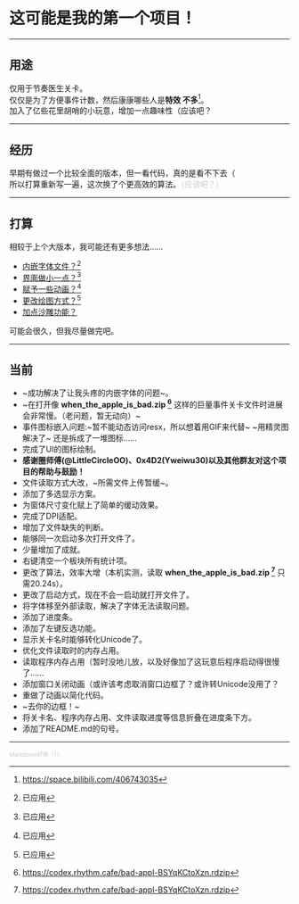 # 这可能是我的第一个项目！  
- - -  
## 用途  
仅用于节奏医生关卡。  
仅仅是为了方便事件计数，然后康康哪些人是**特效 不多**[^1]。  
加入了亿些花里胡哨的小玩意，增加一点趣味性（应该吧？
[^1]: https://space.bilibili.com/406743035
- - -
## 经历  
早期有做过一个比较全面的版本，但一看代码，真的是看不下去（  
所以打算重新写一遍，这次换了个更高效的算法。<font color=#cccccc>（应该吧？）</font>  
- - -  
## 打算  
相较于上个大版本，我可能还有更多想法……  
* <u>内嵌字体文件？[^2]</u>  
* <u>界面做小一点？[^2]</u>  
* <u>赋予一些动画？[^2]</u>  
* <u>更改绘图方式？[^2]</u>
* <u>加点沙雕功能？</u>  

可能会很久，但我尽量做完吧。
[^2]: 已应用
- - -
## 当前
* ~成功解决了让我头疼的内嵌字体的问题~。
* ~在打开像 **when_the_apple_is_bad.zip [^3]** 这样的巨量事件关卡文件时进展会非常慢。（老问题，暂无动向）~
* 事件图标嵌入问题:~暂不能动态访问resx，所以想着用GIF来代替~ ~用精灵图解决了~ 还是拆成了一堆图标……
* 完成了UI的图标绘制。
* **感谢圈师傅(@LittleCircleOO)、0x4D2(Yweiwu30)以及其他群友对这个项目的帮助与鼓励！**
* 文件读取方式大改，~所需文件上传暂缓~。
* 添加了多选显示方案。
* 为窗体尺寸变化赋上了简单的缓动效果。
* 完成了DPI适配。
* 增加了文件缺失的判断。
* 能够同一次启动多次打开文件了。
* 少量增加了成就。
* 右键清空一个板块所有统计项。
* 更改了算法，效率大增（本机实测，读取 **when_the_apple_is_bad.zip [^3]** 只需20.24s）。
* 更改了启动方式，现在不会一启动就打开文件了。
* 将字体移至外部读取，解决了字体无法读取问题。
* 添加了进度条。
* 添加了左键反选功能。
* 显示关卡名时能够转化Unicode了。
* 优化文件读取时的内存占用。
* 读取程序内存占用（暂时没地儿放，以及好像加了这玩意后程序启动得很慢了……
* 添加窗口关闭动画（或许该考虑取消窗口边框了？或许转Unicode没用了？
* 重做了动画以简化代码。
* ~去你的边框！~
* 将关卡名、程序内存占用、文件读取进度等信息折叠在进度条下方。
* 添加了README.md的句号。

- - -
<font color=#cccccc size=1>Markdown好难（（（</font>  
[^3]: https://codex.rhythm.cafe/bad-appl-BSYqKCtoXzn.rdzip
